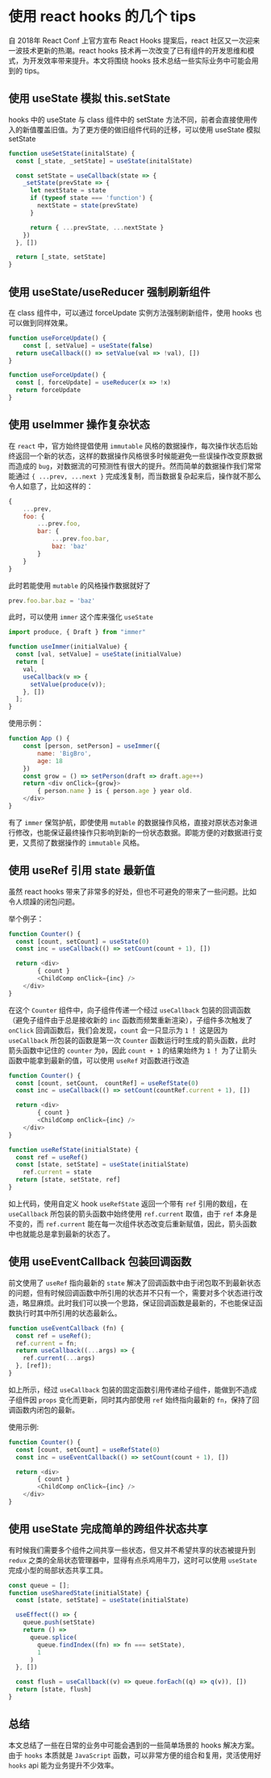 # 使用 react hooks 的几个 tips

自 2018年 React Conf 上官方宣布 React Hooks 提案后，react 社区又一次迎来一波技术更新的热潮。react hooks 技术再一次改变了已有组件的开发思维和模式，为开发效率带来提升。本文将围绕 hooks 技术总结一些实际业务中可能会用到的 tips。

<!-- ## 为什么需要 react hooks -->
<!-- 在 react hooks 面世之前，react 社区已经有了诸多处理组件逻辑的方案，比如高阶组件方案。其在 react 社区很长一段时间内，都是增强和复用组件逻辑的最流行方式。高阶组件的实现非常类似高阶函数：也就是说**高阶组件是函数，他可以接收一个普通的组件并对其增强，并返回增强后的新组件**。即

```js
const withHighOrder = Comp => EnhancedComp
```
通过高阶组件我们可以很轻易的做到逻辑复用，把公共代码逻辑抽离出来单独维护管理。然而基于类组件实现的高阶组件缺点也十分明显： -->

<!-- 在 react hooks 面世之前，react 社区已经有了诸多处理可复用组件逻辑的方案，比如高阶组件、render props等方案，但他们都有一些缺点。而 hooks 能解决高阶组件和 render props 的一些问题。 -->
<!-- 这类方案需要重新组织你的组件结构，这可能会很麻烦，使代码难以理解。如果我们打开 React DevTools 工具观察以下便会发现，由高阶组件，render props 等其他抽象层组成的组件会形成了“嵌套地狱”，干扰程序的调试。

![](./wrapper_hell.png)
 -->
<!-- 此前的方案: 高阶组件和 render props。这些方案都是基于组件现有机制的实现

- 高阶组件和 render props 会造成多余的组件嵌套，形成 wrapper hell
- 需要调整你的组件结构, 让代码变难以理解
- 组件各个生命周期中充斥这互不相干的逻辑代码，难以理解和拆解
- 高阶组件需要处理 ref 转发问题等

而 hooks 能让组件的内部逻辑组织成可复用的更小单元，这些单元各自维护一部分组件**状态和逻辑**。 -->


## 使用 useState 模拟 this.setState

hooks 中的 useState 与 class 组件中的 setState 方法不同，前者会直接使用传入的新值覆盖旧值。为了更方便的做旧组件代码的迁移，可以使用 useState 模拟 setState

```js
function useSetState(initalState) {
  const [_state, _setState] = useState(initalState)

  const setState = useCallback(state => {
    _setState(prevState => {
      let nextState = state
      if (typeof state === 'function') {
        nextState = state(prevState)
      }

      return { ...prevState, ...nextState }
    })
  }, [])

  return [_state, setState]
}
```

## 使用 useState/useReducer 强制刷新组件
在 class 组件中，可以通过 forceUpdate 实例方法强制刷新组件，使用 hooks 也可以做到同样效果。

```js
function useForceUpdate() {
	const [, setValue] = useState(false)
  return useCallback(() => setValue(val => !val), [])
}

function useForceUpdate() {
  const [, forceUpdate] = useReducer(x => !x)
  return forceUpdate
}
```

## 使用 useImmer 操作复杂状态
在 `react` 中，官方始终提倡使用 `immutable` 风格的数据操作，每次操作状态后始终返回一个新的状态，这样的数据操作风格很多时候能避免一些误操作改变原数据而造成的 `bug`，对数据流的可预测性有很大的提升。然而简单的数据操作我们常常能通过 `{ ...prev, ...next }` 完成浅复制，而当数据复杂起来后，操作就不那么令人如意了，比如这样的：
```js
{
	...prev,
	foo: {
		...prev.foo,
		bar: {
			...prev.foo.bar,
			baz: 'baz'
		}
	}
}
```
此时若能使用 `mutable` 的风格操作数据就好了

```js
prev.foo.bar.baz = 'baz'
```
此时，可以使用 `immer` 这个库来强化 `useState`

```js
import produce, { Draft } from "immer"

function useImmer(initialValue) {
  const [val, setValue] = useState(initialValue)
  return [
    val,
    useCallback(v => {
      setValue(produce(v));
    }, [])
  ];
}
```
使用示例：
```js
function App () {
	const [person, setPerson] = useImmer({
		name: 'BigBro',
		age: 18
	})
	const grow = () => setPerson(draft => draft.age++)
	return <div onClick={grow}>
		{ person.name } is { person.age } year old.
	</div>
}
```

有了 `immer` 保驾护航，即使使用 `mutable` 的数据操作风格，直接对原状态对象进行修改，也能保证最终操作只影响到新的一份状态数据。即能方便的对数据进行变更，又贯彻了数据操作的 `immutable` 风格。


## 使用 useRef 引用 state 最新值
虽然 react hooks 带来了非常多的好处，但也不可避免的带来了一些问题。比如令人烦躁的闭包问题。

举个例子：
```js
function Counter() {
  const [count, setCount] = useState(0)
  const inc = useCallback(() => setCount(count + 1), [])

  return <div>
		{ count }
		<ChildComp onClick={inc} />
	</div>
}
```
在这个 `Counter` 组件中，向子组件传递一个经过 `useCallback` 包装的回调函数（避免子组件由于总是接收新的 `inc` 函数而频繁重新渲染），子组件多次触发了 `onClick` 回调函数后，我们会发现，`count` 会一只显示为 `1` ！
这是因为 `useCallback` 所包装的函数是第一次 `Counter` 函数运行时生成的箭头函数，此时箭头函数中记住的 `counter` 为`0`，因此 `count + 1` 的结果始终为 `1` ！
为了让箭头函数中能拿到最新的值，可以使用 `useRef` 对函数进行改造

```js
function Counter() {
  const [count, setCount， countRef] = useRefState(0)
  const inc = useCallback(() => setCount(countRef.current + 1), [])

  return <div>
		{ count }
		<ChildComp onClick={inc} />
	</div>
}

function useRefState(initialState) {
  const ref = useRef()
  const [state, setState] = useState(initialState)
	ref.current = state
  return [state, setState, ref]
}
```
如上代码，使用自定义 hook `useRefState` 返回一个带有 `ref` 引用的数组，在 `useCallback` 所包装的箭头函数中始终使用 `ref.current` 取值，由于 `ref` 本身是不变的，而 `ref.current` 能在每一次组件状态改变后重新赋值，因此，箭头函数中也就能总是拿到最新的状态了。

## 使用 useEventCallback 包装回调函数
前文使用了 `useRef` 指向最新的 `state` 解决了回调函数中由于闭包取不到最新状态的问题，但有时候回调函数中所引用的状态并不只有一个，需要对多个状态进行改造，略显麻烦。此时我们可以换一个思路，保证回调函数是最新的，不也能保证函数执行时其中所引用的状态最新么。

```js
function useEventCallback (fn) {
  const ref = useRef();
  ref.current = fn;
  return useCallback((...args) => {
    ref.current(...args)
  }, [ref]);
}
```
如上所示，经过 `useCallback` 包装的固定函数引用传递给子组件，能做到不造成子组件因 `props` 变化而更新，同时其内部使用 `ref` 始终指向最新的 `fn`，保持了回调函数内闭包的最新。

使用示例:
```js
function Counter() {
  const [count, setCount] = useRefState(0)
  const inc = useEventCallback(() => setCount(count + 1), [])

  return <div>
		{ count }
		<ChildComp onClick={inc} />
	</div>
}
```

## 使用 useState 完成简单的跨组件状态共享
有时候我们需要多个组件之间共享一些状态，但又并不希望共享的状态被提升到 `redux` 之类的全局状态管理器中，显得有点杀鸡用牛刀，这时可以使用 `useState` 完成小型的局部状态共享工具。

```js
const queue = [];
function useSharedState(initialState) {
  const [state, setState] = useState(initialState)

  useEffect(() => {
    queue.push(setState)
    return () =>
      queue.splice(
        queue.findIndex((fn) => fn === setState),
        1
      )
  }, [])

  const flush = useCallback((v) => queue.forEach((q) => q(v)), [])
  return [state, flush]
}
```

## 总结
本文总结了一些在日常的业务中可能会遇到的一些简单场景的 hooks 解决方案。由于 `hooks` 本质就是 `JavaScript` 函数，可以非常方便的组合和复用，灵活使用好 `hooks` api 能为业务提升不少效率。